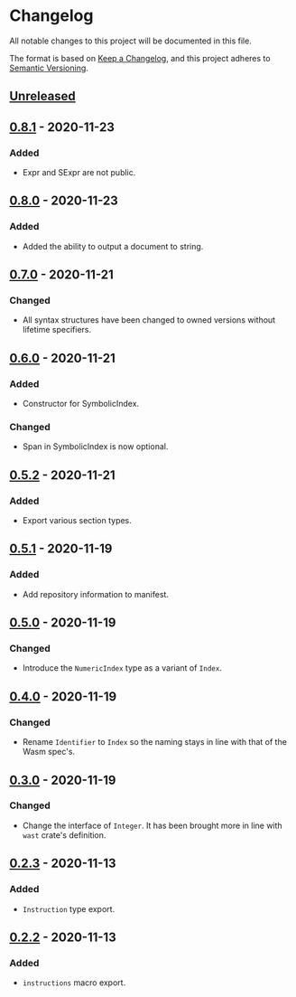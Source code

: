 # Changelog

All notable changes to this project will be documented in this file.

The format is based on [Keep a Changelog](https://keepachangelog.com/en/1.0.0/),
and this project adheres to [Semantic Versioning](https://semver.org/spec/v2.0.0.html).

## [Unreleased]

## [0.8.1] - 2020-11-23
### Added
- Expr and SExpr are not public.

## [0.8.0] - 2020-11-23
### Added
- Added the ability to output a document to string.

## [0.7.0] - 2020-11-21
### Changed
- All syntax structures have been changed to owned versions without lifetime
  specifiers.

## [0.6.0] - 2020-11-21
### Added
- Constructor for SymbolicIndex.
### Changed
- Span in SymbolicIndex is now optional.

## [0.5.2] - 2020-11-21
### Added
- Export various section types.

## [0.5.1] - 2020-11-19
### Added
- Add repository information to manifest.

## [0.5.0] - 2020-11-19
### Changed
- Introduce the `NumericIndex` type as a variant of `Index`.

## [0.4.0] - 2020-11-19
### Changed
- Rename `Identifier` to `Index` so the naming stays in line with that of the
  Wasm spec's.

## [0.3.0] - 2020-11-19
### Changed
- Change the interface of `Integer`. It has been brought more in line with
  `wast` crate's definition.

## [0.2.3] - 2020-11-13
### Added
- `Instruction` type export.

## [0.2.2] - 2020-11-13
### Added
- `instructions` macro export.

[Unreleased]: https://github.com/yagehu/wat-ast/compare/v0.8.1...HEAD
[0.8.1]: https://github.com/yagehu/wat-ast/compare/v0.8.0...v0.8.1
[0.8.0]: https://github.com/yagehu/wat-ast/compare/v0.7.0...v0.8.0
[0.7.0]: https://github.com/yagehu/wat-ast/compare/v0.6.0...v0.7.0
[0.6.0]: https://github.com/yagehu/wat-ast/compare/v0.5.2...v0.6.0
[0.5.2]: https://github.com/yagehu/wat-ast/compare/v0.5.1...v0.5.2
[0.5.1]: https://github.com/yagehu/wat-ast/compare/v0.5.0...v0.5.1
[0.5.0]: https://github.com/yagehu/wat-ast/compare/v0.4.0...v0.5.0
[0.4.0]: https://github.com/yagehu/wat-ast/compare/v0.3.0...v0.4.0
[0.3.0]: https://github.com/yagehu/wat-ast/compare/v0.2.3...v0.3.0
[0.2.3]: https://github.com/yagehu/wat-ast/compare/v0.2.2...v0.2.3
[0.2.2]: https://github.com/yagehu/wat-ast/compare/v0.2.1...v0.2.2
